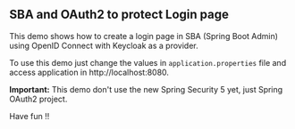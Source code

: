 ## SBA and OAuth2 to protect Login page
This demo shows how to create a login page in SBA (Spring Boot Admin) using OpenID Connect with Keycloak as a provider. 

To use this demo just change the values in `application.properties` file and access application in http://localhost:8080.

**Important:** This demo don't use the new Spring Security 5 yet, just Spring OAuth2 project. 

Have fun !!
